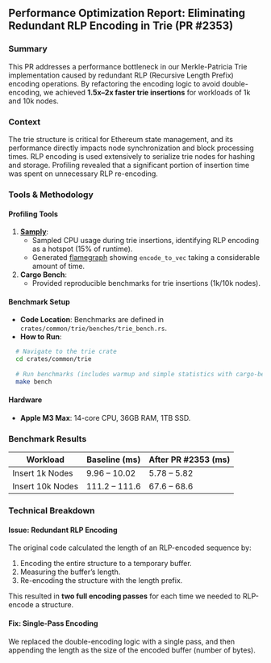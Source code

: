 ## Performance Optimization Report: Eliminating Redundant RLP Encoding in Trie (PR #2353)

### Summary
This PR addresses a performance bottleneck in our Merkle-Patricia Trie implementation caused by redundant RLP (Recursive Length Prefix) encoding operations. By refactoring the encoding logic to avoid double-encoding, we achieved **1.5x–2x faster trie insertions** for workloads of 1k and 10k nodes. 

### Context
The trie structure is critical for Ethereum state management, and its performance directly impacts node synchronization and block processing times. RLP encoding is used extensively to serialize trie nodes for hashing and storage. Profiling revealed that a significant portion of insertion time was spent on unnecessary RLP re-encoding.

### Tools & Methodology

#### Profiling Tools
1. **[Samply](https://github.com/mstange/samply)**: 
   - Sampled CPU usage during trie insertions, identifying RLP encoding as a hotspot (15% of runtime).
   - Generated [flamegraph](https://share.firefox.dev/43z7r8V) showing `encode_to_vec` taking a considerable amount of time.
2. **Cargo Bench**:
   - Provided reproducible benchmarks for trie insertions (1k/10k nodes).

#### Benchmark Setup
- **Code Location**: Benchmarks are defined in `crates/common/trie/benches/trie_bench.rs`.
- **How to Run**:
```bash
  # Navigate to the trie crate
  cd crates/common/trie
  
  # Run benchmarks (includes warmup and simple statistics with cargo-bench)
  make bench
```

#### Hardware
- **Apple M3 Max**: 14-core CPU, 36GB RAM, 1TB SSD.

### Benchmark Results

| Workload       | Baseline (ms) | After PR #2353 (ms) 
|----------------|---------------|---------------------
| Insert 1k Nodes| 9.96 – 10.02  | 5.78 – 5.82
| Insert 10k Nodes| 111.2 – 111.6 | 67.6 – 68.6


### Technical Breakdown

#### Issue: Redundant RLP Encoding
The original code calculated the length of an RLP-encoded sequence by:
1. Encoding the entire structure to a temporary buffer.
2. Measuring the buffer’s length.
3. Re-encoding the structure with the length prefix.

This resulted in **two full encoding passes** for each time we needed to RLP-encode a structure.

#### Fix: Single-Pass Encoding
We replaced the double-encoding logic with a single pass, and then
appending the length as the size of the encoded buffer (number of bytes).
